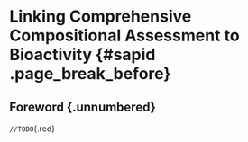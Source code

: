 # Linking Comprehensive Compositional Assessment to Bioactivity {#sapid .page_break_before}

## Foreword {.unnumbered}

`//TODO`{.red}